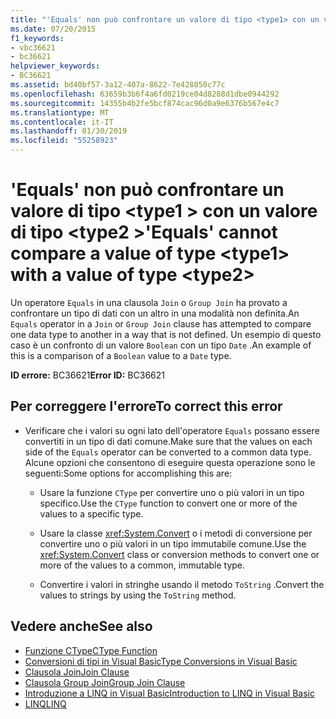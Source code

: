 ```yaml
---
title: "'Equals' non può confrontare un valore di tipo <type1> con un valore di tipo <type2>"
ms.date: 07/20/2015
f1_keywords:
- vbc36621
- bc36621
helpviewer_keywords:
- BC36621
ms.assetid: bd40bf57-3a12-407a-8622-7e428850c77c
ms.openlocfilehash: 63659b3b6f4a6fd0219ce04d8288d1dbe0944292
ms.sourcegitcommit: 14355b4b2fe5bcf874cac96d0a9e6376b567e4c7
ms.translationtype: MT
ms.contentlocale: it-IT
ms.lasthandoff: 01/30/2019
ms.locfileid: "55258923"
---
```

# <a name="equals-cannot-compare-a-value-of-type-type1-with-a-value-of-type-type2"></a><span data-ttu-id="87b2c-102">'Equals' non può confrontare un valore di tipo \<type1 > con un valore di tipo \<type2 ></span><span class="sxs-lookup"><span data-stu-id="87b2c-102">'Equals' cannot compare a value of type \<type1> with a value of type \<type2></span></span>
<span data-ttu-id="87b2c-103">Un operatore `Equals` in una clausola `Join` o `Group Join` ha provato a confrontare un tipo di dati con un altro in una modalità non definita.</span><span class="sxs-lookup"><span data-stu-id="87b2c-103">An `Equals` operator in a `Join` or `Group Join` clause has attempted to compare one data type to another in a way that is not defined.</span></span> <span data-ttu-id="87b2c-104">Un esempio di questo caso è un confronto di un valore `Boolean` con un tipo `Date` .</span><span class="sxs-lookup"><span data-stu-id="87b2c-104">An example of this is a comparison of a `Boolean` value to a `Date` type.</span></span>  
  
 <span data-ttu-id="87b2c-105">**ID errore:** BC36621</span><span class="sxs-lookup"><span data-stu-id="87b2c-105">**Error ID:** BC36621</span></span>  
  
## <a name="to-correct-this-error"></a><span data-ttu-id="87b2c-106">Per correggere l'errore</span><span class="sxs-lookup"><span data-stu-id="87b2c-106">To correct this error</span></span>  
  
-   <span data-ttu-id="87b2c-107">Verificare che i valori su ogni lato dell'operatore `Equals` possano essere convertiti in un tipo di dati comune.</span><span class="sxs-lookup"><span data-stu-id="87b2c-107">Make sure that the values on each side of the `Equals` operator can be converted to a common data type.</span></span> <span data-ttu-id="87b2c-108">Alcune opzioni che consentono di eseguire questa operazione sono le seguenti:</span><span class="sxs-lookup"><span data-stu-id="87b2c-108">Some options for accomplishing this are:</span></span>  
  
    -   <span data-ttu-id="87b2c-109">Usare la funzione `CType` per convertire uno o più valori in un tipo specifico.</span><span class="sxs-lookup"><span data-stu-id="87b2c-109">Use the `CType` function to convert one or more of the values to a specific type.</span></span>  
  
    -   <span data-ttu-id="87b2c-110">Usare la classe <xref:System.Convert> o i metodi di conversione per convertire uno o più valori in un tipo immutabile comune.</span><span class="sxs-lookup"><span data-stu-id="87b2c-110">Use the <xref:System.Convert> class or conversion methods to convert one or more of the values to a common, immutable type.</span></span>  
  
    -   <span data-ttu-id="87b2c-111">Convertire i valori in stringhe usando il metodo `ToString` .</span><span class="sxs-lookup"><span data-stu-id="87b2c-111">Convert the values to strings by using the `ToString` method.</span></span>  
  
## <a name="see-also"></a><span data-ttu-id="87b2c-112">Vedere anche</span><span class="sxs-lookup"><span data-stu-id="87b2c-112">See also</span></span>
- [<span data-ttu-id="87b2c-113">Funzione CType</span><span class="sxs-lookup"><span data-stu-id="87b2c-113">CType Function</span></span>](../../visual-basic/language-reference/functions/ctype-function.md)
- [<span data-ttu-id="87b2c-114">Conversioni di tipi in Visual Basic</span><span class="sxs-lookup"><span data-stu-id="87b2c-114">Type Conversions in Visual Basic</span></span>](../../visual-basic/programming-guide/language-features/data-types/type-conversions.md)
- [<span data-ttu-id="87b2c-115">Clausola Join</span><span class="sxs-lookup"><span data-stu-id="87b2c-115">Join Clause</span></span>](../../visual-basic/language-reference/queries/join-clause.md)
- [<span data-ttu-id="87b2c-116">Clausola Group Join</span><span class="sxs-lookup"><span data-stu-id="87b2c-116">Group Join Clause</span></span>](../../visual-basic/language-reference/queries/group-join-clause.md)
- [<span data-ttu-id="87b2c-117">Introduzione a LINQ in Visual Basic</span><span class="sxs-lookup"><span data-stu-id="87b2c-117">Introduction to LINQ in Visual Basic</span></span>](../../visual-basic/programming-guide/language-features/linq/introduction-to-linq.md)
- [<span data-ttu-id="87b2c-118">LINQ</span><span class="sxs-lookup"><span data-stu-id="87b2c-118">LINQ</span></span>](../../visual-basic/programming-guide/language-features/linq/index.md)
